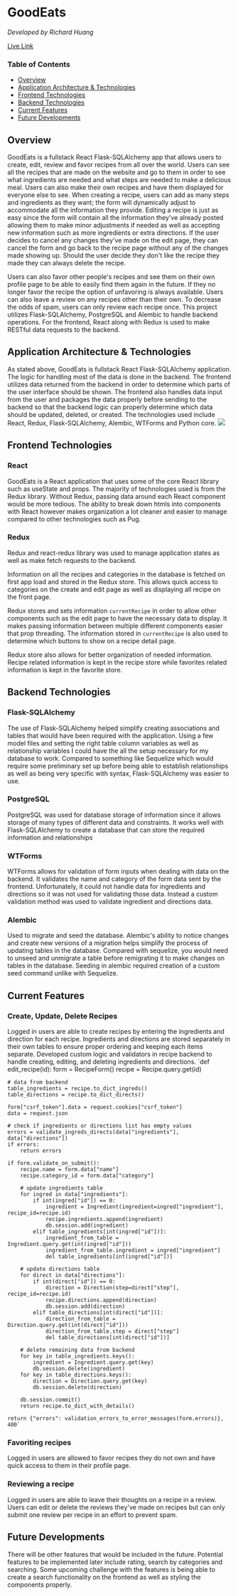 # GoodEats

*Developed by Richard Huang*

[Live Link](https://good-eats-capstone-project.herokuapp.com/)

### Table of Contents
- [Overview](https://github.com/rzh150030/GoodEats#overview)
- [Application Architecture & Technologies](https://github.com/rzh150030/GoodEats#application-architecture-&-technologies)
- [Frontend Technologies](https://github.com/rzh150030/GoodEats#frontend-technologies)
- [Backend Technologies](https://github.com/rzh150030/GoodEats#backend-technologies)
- [Current Features](https://github.com/rzh150030/GoodEats#current-features)
- [Future Developments](https://github.com/rzh150030/GoodEats#future-developments)

## Overview
GoodEats is a fullstack React Flask-SQLAlchemy app that allows users to create, edit, review and favor recipes from all over the world.
Users can see all the recipes that are made on the website and go to them in order to see what ingredients are needed and what steps are needed to make a delicious meal. 
Users can also make their own recipes and have them displayed for everyone else to see. When creating a recipe, users can add as many steps and ingredients as they want; the form will dynamically adjust to accommodate all the information they provide. Editing a recipe is just as easy since the form will contain all the information they've already posted allowing them to make minor adjustments if needed as well as accepting new information such as more ingredients or extra directions. If the user decides to cancel any changes they've made on the edit page, they can cancel the form and go back to the recipe page without any of the changes made showing up. Should the user decide they don't like the recipe they made they can always delete the recipe.

Users can also favor other people's recipes and see them on their own profile page to be able to easily find them again in the future. If they no longer favor the recipe the option of unfavoring is always available. Users can also leave a review on any recipes other than their own. To decrease the odds of spam, users can only review each recipe once. This project utilizes Flask-SQLAlchemy, PostgreSQL and Alembic to handle backend operations. For the frontend, React along with Redux is used to make RESTful data requests to the backend.

## Application Architecture & Technologies
As stated above, GoodEats is fullstack React Flask-SQLAlchemy application. The logic for handling most of the data is done in the backend. The frontend utilizes data returned from the backend in order to determine which parts of the user interface should be shown. The frontend also handles data input from the user and packages the data properly before sending to the backend so that the backend logic can properly determine which data should be updated, deleted, or created. The technologies used include React, Redux, Flask-SQLAlchemy, Alembic, WTForms and Python core. 
![](https://github.com/rzh150030/GoodEats/blob/main/images/UML-diagram-data-flow.png)

## Frontend Technologies
### React
GoodEats is a React application that uses some of the core React library such as useState and props. The majority of technologies used is from the Redux library. Without Redux, passing data around each React component would be more tedious. The ability to break down htmls into components with React however makes organization a lot cleaner and easier to manage compared to other technologies such as Pug.

### Redux
Redux and react-redux library was used to manage application states as well as make fetch requests to the backend. 

Information on all the recipes and categories in the database is fetched on first app load and stored in the Redux store. This allows quick access to categories on the create and edit page as well as displaying all recipe on the front page.

Redux stores and sets information ```currentRecipe``` in order to allow other components such as the edit page to have the necessary data to display. It makes passing information between multiple different components easier that prop threading. The information stored in ```currentRecipe``` is also used to determine which buttons to show on a recipe detail page.

Redux store also allows for better organization of needed information. Recipe related information is kept in the recipe store while favorites related information is kept in the favorite store. 

## Backend Technologies
### Flask-SQLAlchemy
The use of Flask-SQLAlchemy helped simplify creating associations and tables that would have been required with the application. Using a few model files and setting the right table column variables as well as relationship variables I could have the all the setup necessary for my database to work. Compared to something like Sequelize which would require some preliminary set up before being able to establish relationships as well as being very specific with syntax, Flask-SQLAlchemy was easier to use.
### PostgreSQL
PostgreSQL was used for database storage of information since it allows storage of many types of different data and constraints. It works well with Flask-SQLAlchemy to create a database that can store the required information and relationships
### WTForms
WTForms allows for validation of form inputs when dealing with data on the backend. It validates the name and category of the form data sent by the frontend. Unfortunately, it could not handle data for ingredients and directions so it was not used for validating those data. Instead a custom validation method was used to validate ingredient and directions data.
### Alembic
Used to migrate and seed the database. Alembic's ability to notice changes and create new versions of a migration helps simplify the process of updating tables in the database. Compared with sequelize, you would need to unseed and unmigrate a table before remigrating it to make changes on tables in the database. Seeding in alembic required creation of a custom seed command unlike with Sequelize.

## Current Features
### Create, Update, Delete Recipes
Logged in users are able to create recipes by entering the ingredients and direction for each recipe. Ingredients and directions are stored separately in their own tables to ensure proper ordering and keeping each items separate. Developed custom logic and validators in recipe backend to handle creating, editing, and deleting ingredients and directions.
`def edit_recipe(id):
    form = RecipeForm()
    recipe = Recipe.query.get(id)

    # data from backend
    table_ingredients = recipe.to_dict_ingreds()
    table_directions = recipe.to_dict_directs()

    form["csrf_token"].data = request.cookies["csrf_token"]
    data = request.json

    # check if ingredients or directions list has empty values
    errors = validate_ingreds_directs(data["ingredients"], data["directions"])
    if errors:
        return errors

    if form.validate_on_submit():
        recipe.name = form.data["name"]
        recipe.category_id = form.data["category"]

        # update ingredients table
        for ingred in data["ingredients"]:
            if int(ingred["id"]) == 0:
                ingredient = Ingredient(ingredient=ingred["ingredient"], recipe_id=recipe.id)
                recipe.ingredients.append(ingredient)
                db.session.add(ingredient)
            elif table_ingredients[int(ingred["id"])]:
                ingredient_from_table = Ingredient.query.get(int(ingred["id"]))
                ingredient_from_table.ingredient = ingred["ingredient"]
                del table_ingredients[int(ingred["id"])]

        # update directions table
        for direct in data["directions"]:
            if int(direct["id"]) == 0:
                direction = Direction(step=direct["step"], recipe_id=recipe.id)
                recipe.directions.append(direction)
                db.session.add(direction)
            elif table_directions[int(direct["id"])]:
                direction_from_table = Direction.query.get(int(direct["id"]))
                direction_from_table.step = direct["step"]
                del table_directions[int(direct["id"])]

        # delete remaining data from backend
        for key in table_ingredients.keys():
            ingredient = Ingredient.query.get(key)
            db.session.delete(ingredient)
        for key in table_directions.keys():
            direction = Direction.query.get(key)
            db.session.delete(direction)

        db.session.commit()
        return recipe.to_dict_with_details()

    return {"errors": validation_errors_to_error_messages(form.errors)}, 400`
### Favoriting recipes
Logged in users are allowed to favor recipes they do not own and have quick access to them in their profile page.
### Reviewing a recipe
Logged in users are able to leave their thoughts on a recipe in a review. Users can edit or delete the reviews they've made on recipes but can only submit one review per recipe in an effort to prevent spam.

## Future Developments
There will be other features that would be included in the future. Potential features to be implemented later include rating, search by categories and searching. Some upcoming challenge with the features is being able to create a search functionality on the frontend as well as styling the components properly.
